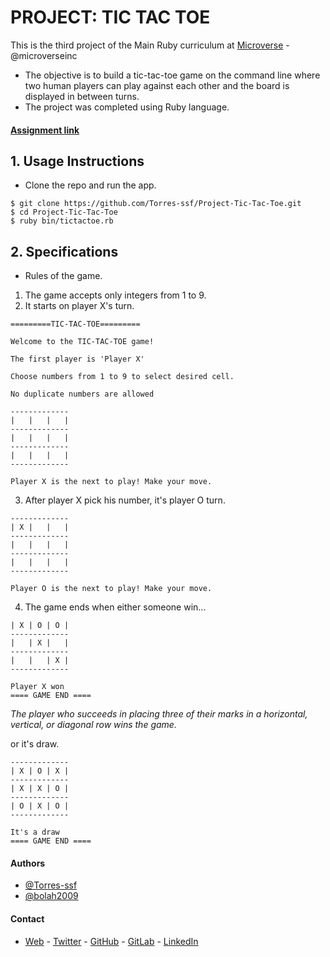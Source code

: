 # PROJECT: TIC TAC TOE

This is the third project of the Main Ruby curriculum at [Microverse](https://www.microverse.org/) - @microverseinc

- The objective is to build a tic-tac-toe game on the command line where two human players can play against each other and the board is displayed in between turns.
- The project was completed using Ruby language.

#### [Assignment link](https://www.theodinproject.com/courses/ruby-programming/lessons/oop)

## 1. Usage Instructions

- Clone the repo and run the app.

```
$ git clone https://github.com/Torres-ssf/Project-Tic-Tac-Toe.git
$ cd Project-Tic-Tac-Toe
$ ruby bin/tictactoe.rb
```

## 2. Specifications

- Rules of the game.

1. The game accepts only integers from 1 to 9.
2. It starts on player X's turn.

```
=========TIC-TAC-TOE=========

Welcome to the TIC-TAC-TOE game!

The first player is 'Player X'

Choose numbers from 1 to 9 to select desired cell.

No duplicate numbers are allowed

-------------
|   |   |   |
-------------
|   |   |   |
-------------
|   |   |   |
-------------

Player X is the next to play! Make your move.
```

3. After player X pick his number, it's player O turn.

```
-------------
| X |   |   |
-------------
|   |   |   |
-------------
|   |   |   |
-------------

Player O is the next to play! Make your move.
```

4. The game ends when either someone win...

```
| X | O | O |
-------------
|   | X |   |
-------------
|   |   | X |
-------------

Player X won
==== GAME END ====
```

_The player who succeeds in placing three of their marks in a horizontal, vertical, or diagonal row wins the game._

or it's draw.

```
-------------
| X | O | X |
-------------
| X | X | O |
-------------
| O | X | O |
-------------

It's a draw
==== GAME END ====
```

#### Authors

- [@Torres-ssf](https://github.com/Torres-ssf)
- [@bolah2009](https://github.com/bolah2009/)

#### Contact

- [Web](https://bolabuari.com/) - [Twitter](https://twitter.com/bolah2009) - [GitHub](https://github.com/bolah2009/) - [GitLab](https://gitlab.com/bolah2009/) - [LinkedIn](https://www.linkedin.com/in/bolah2009/)
